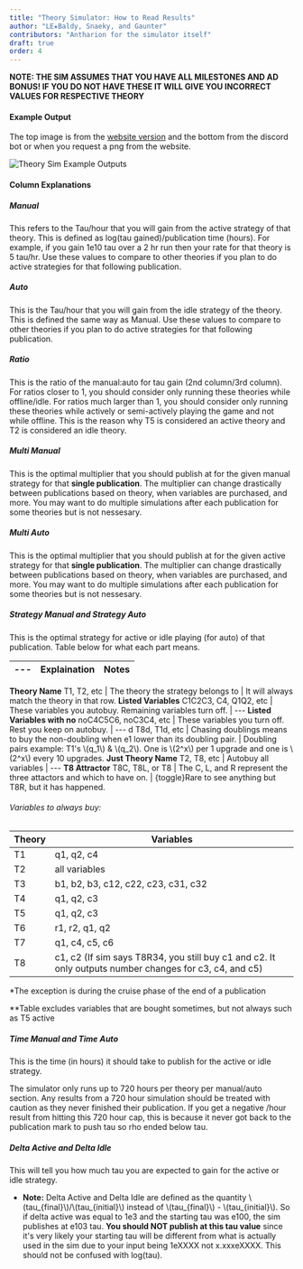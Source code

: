 ```yaml
---
title: "Theory Simulator: How to Read Results"
author: "LE★Baldy, Snaeky, and Gaunter"
contributors: "Antharion for the simulator itself"
draft: true
order: 4
---
```


**NOTE: THE SIM ASSUMES THAT YOU HAVE ALL MILESTONES AND AD BONUS! IF YOU DO NOT HAVE THESE IT WILL GIVE YOU INCORRECT VALUES FOR RESPECTIVE THEORY**

#### Example Output
The top image is from the [website version](https://bit.ly/anthsim) and the bottom from the discord bot or when you request a png from the website.

![Theory Sim Example Outputs](/images/TheorySimExampleOutputs.png)

#### Column Explanations
##### Manual
This refers to the Tau/hour that you will gain from the active strategy of that theory. 
This is defined as log(tau gained)/publication time (hours). 
For example, if you gain 1e10 tau over a 2 hr run then your rate for that theory is 5 tau/hr.
Use these values to compare to other theories if you plan to do active strategies for that following publication.

##### Auto
This is the Tau/hour that you will gain from the idle strategy of the theory. 
This is defined the same way as Manual.
Use these values to compare to other theories if you plan to do active strategies for that following publication.

##### Ratio
This is the ratio of the manual:auto for tau gain (2nd column/3rd column). 
For ratios closer to 1, you should consider only running these theories while offline/idle.
For ratios much larger than 1, you should consider only running these theories while actively or semi-actively playing the game and not while offline. 
This is the reason why T5 is considered an active theory and T2 is considered an idle theory.

##### Multi Manual
This is the optimal multiplier that you should publish at for the given manual strategy for that **single publication**. 
The multiplier can change drastically between publications based on theory, when variables are purchased, and more.
You may want to do multiple simulations after each publication for some theories but is not nessesary.

##### Multi Auto
This is the optimal multiplier that you should publish at for the given active strategy for that **single publication**. 
The multiplier can change drastically between publications based on theory, when variables are purchased, and more.
You may want to do multiple simulations after each publication for some theories but is not nessesary.

##### Strategy Manual and Strategy Auto
This is the optimal strategy for active or idle playing (for auto) of that publication. Table below for what each part means.

--- | Explaination | Notes
--- |     ---      |  ---
**Theory Name**
T1, T2, etc           |                            The theory the strategy belongs to                         | It will always match the theory in that row.
**Listed Variables**
C1C2C3, C4, Q1Q2, etc |            These variables you autobuy. Remaining variables turn off.                 | ---
**Listed Variables with no**
noC4C5C6, noC3C4, etc |               These variables you turn off. Rest you keep on autobuy.                 | ---
d
T8d, T1d, etc         | Chasing doublings means to buy the non-doubling when e1 lower than its doubling pair. | Doubling pairs example: T1's \\(q_1\\) & \\(q_2\\). One is \\(2^x\\) per 1 upgrade and one is \\(2^x\\) every 10 upgrades.
**Just Theory Name**
T2, T8, etc           |                                   Autobuy all variables                               | ---
**T8  Attractor**
T8C, T8L, or T8       |          The C, L, and R represent the three attactors and which to have on.          | {toggle}Rare to see anything but T8R, but it has happened.

###### Variables to always buy:
Theory | Variables
--- | ---
T1 | q1, q2, c4
T2 | all variables
T3 | b1, b2, b3, c12, c22, c23, c31, c32
T4 | q1, q2, c3
T5 | q1, q2, c3
T6 | r1, r2, q1, q2
T7 | q1, c4, c5, c6
T8 | c1, c2 (If sim says T8R34, you still buy c1 and c2. It only outputs number changes for c3, c4, and c5)

\*The exception is during the cruise phase of the end of a publication

\*\*Table excludes variables that are bought sometimes, but not always such as T5 active

##### Time Manual and Time Auto
This is the time (in hours) it should take to publish for the active or idle strategy.

The simulator only runs up to 720 hours per theory per manual/auto section. 
Any results from a 720 hour simulation should be treated with caution as they never finished their publication.
If you get a negative /hour result from hitting this 720 hour cap, this is because it never got back to the publication mark to push tau so rho ended below tau.

##### Delta Active and Delta Idle
This will tell you how much tau you are expected to gain for the active or idle strategy. 

- **Note:** Delta Active and Delta Idle are defined as the quantity \\(tau_{final}\\)/\\(tau_{initial}\\) instead of \\(tau_{final}\\) - \\(tau_{initial}\\). 
So if delta active was equal to 1e3 and the starting tau was e100, the sim publishes at e103 tau. 
**You should NOT publish at this tau value** since it's very likely your starting tau will be different from what is actually used in the sim due to your input being 1eXXXX not x.xxxeXXXX. 
This should not be confused with log(tau).
